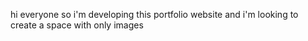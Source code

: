 hi everyone
so i'm developing this portfolio website and i'm looking to create a space with only images
